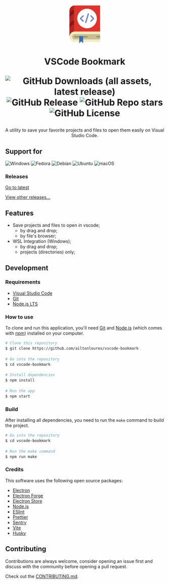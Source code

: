 <div align="center">
 <h1>
<br/>
  <img src="./public/icons/build/icon.png" alt="VSCode Bookmark" width="120">
<br/>
<br/>
VSCode Bookmark

![GitHub Downloads (all assets, latest release)](https://img.shields.io/github/downloads/ailtonloures/vscode-bookmark/latest/total)
![GitHub Release](https://img.shields.io/github/v/release/ailtonloures/vscode-bookmark)
![GitHub Repo stars](https://img.shields.io/github/stars/ailtonloures/vscode-bookmark)
![GitHub License](https://img.shields.io/github/license/ailtonloures/vscode-bookmark)
</h1>

<p>A utility to save your favorite projects and files to open them easily on Visual Studio Code.</p>

</div>

## Support for

![Windows](https://img.shields.io/badge/Windows-0078D6?style=for-the-badge&logo=windows&logoColor=white)
![Fedora](https://img.shields.io/badge/Fedora-294172?style=for-the-badge&logo=fedora&logoColor=white)
![Debian](https://img.shields.io/badge/Debian-D70A53?style=for-the-badge&logo=debian&logoColor=white)
![Ubuntu](https://img.shields.io/badge/Ubuntu-E95420?style=for-the-badge&logo=ubuntu&logoColor=white)
![macOS](https://img.shields.io/badge/mac%20os-000000?style=for-the-badge&logo=macos&logoColor=F0F0F0)

### Releases

[Go to latest](https://github.com/ailtonloures/vscode-bookmark/releases/latest)

[View other releases...](https://github.com/ailtonloures/vscode-bookmark/releases)

## Features

- Save projects and files to open in vscode;
  - by drag and drop;
  - by file's browser;
- WSL Integration (Windows);
  - by drag and drop;
  - projects (directories) only;

## Development

### Requirements

- [Visual Studio Code](https://code.visualstudio.com/)
- [Git](https://git-scm.com/)
- [Node.js LTS](https://nodejs.org/pt)

### How to use

To clone and run this application, you'll need [Git](https://git-scm.com) and [Node.js](https://nodejs.org/en/download/) (which comes with [npm](http://npmjs.com)) installed on your computer.

```bash
# Clone this repository
$ git clone https://github.com/ailtonloures/vscode-bookmark

# Go into the repository
$ cd vscode-bookmark

# Install dependencies
$ npm install

# Run the app
$ npm start
```

### Build

After installing all dependencies,  you need to run the `make` command to build the project.

```bash
# Go into the repository
$ cd vscode-bookmark

# Run the make command
$ npm run make
```

### Credits

This software uses the following open source packages:

- [Electron](https://www.electronjs.org/)
- [Electron Forge](https://www.electronforge.io/)
- [Electron Store](https://github.com/sindresorhus/electron-store#readme)
- [Node.js](https://nodejs.org/)
- [ESlint](https://eslint.org/)
- [Prettier](https://prettier.io/)
- [Sentry](https://sentry.io/)
- [Vite](https://vite.dev/)
- [Husky](https://github.com/typicode/husky)

## Contributing

Contributions are always welcome, consider opening an issue first and discuss with the community before opening a pull request.

Check out the [CONTRIBUTING.md](./CONTRIBUTING.md).

